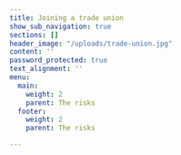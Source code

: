 ```yaml
---
title: Joining a trade union
show_sub_navigation: true
sections: []
header_image: "/uploads/trade-union.jpg"
content: ''
password_protected: true
text_alignment: ''
menu:
  main:
    weight: 2
    parent: The risks
  footer:
    weight: 2
    parent: The risks

---
```

